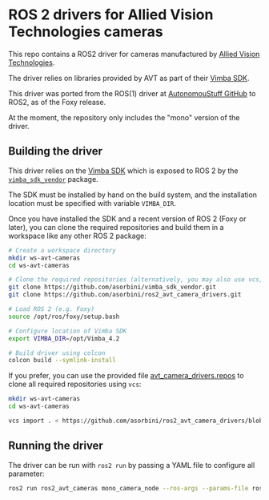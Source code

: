 # ROS 2 drivers for Allied Vision Technologies cameras

This repo contains a ROS2 driver for cameras manufactured by [Allied Vision Technologies](https://www.alliedvision.com).  

The driver relies on libraries provided by AVT as part of their [Vimba SDK](https://www.alliedvision.com/en/products/software.html). 

This driver was ported from the ROS(1) driver at [AutonomouStuff GitHub](https://github.com/astuff/avt_vimba_camera) to ROS2, as of the Foxy release.

At the moment, the repository only includes the "mono" version of the driver.

## Building the driver

This driver relies on the [Vimba SDK](https://www.alliedvision.com/en/products/software.html)
which is exposed to ROS 2 by the [`vimba_sdk_vendor`](https://github.com/asorbini/vimba_sdk_vendor) package.

The SDK must be installed by hand on the build system, and the installation
location must be specified with variable `VIMBA_DIR`.

Once you have installed the SDK and a recent version of ROS 2 (Foxy or later),
you can clone the required repositories and build them in a workspace like
any other ROS 2 package:

```sh
# Create a workspace directory
mkdir ws-avt-cameras
cd ws-avt-cameras

# Clone the required repositories (alternatively, you may also use vcs, see below)
git clone https://github.com/asorbini/vimba_sdk_vendor.git
git clone https://github.com/asorbini/ros2_avt_camera_drivers.git

# Load ROS 2 (e.g. Foxy)
source /opt/ros/foxy/setup.bash

# Configure location of Vimba SDK
export VIMBA_DIR=/opt/Vimba_4.2

# Build driver using colcon
colcon build --symlink-install
```

If you prefer, you can use the provided file [avt_camera_drivers.repos](avt_camera_drivers.repos)
to clone all required repositories using `vcs`:

```sh
mkdir ws-avt-cameras
cd ws-avt-cameras

vcs import . < https://github.com/asorbini/ros2_avt_camera_drivers/blob/main/avt_camera_drivers.repos
```

## Running the driver

The driver can be run with `ros2 run` by passing a YAML file to configure all  parameter:

```sh
ros2 run ros2_avt_cameras mono_camera_node --ros-args --params-file ros2_avt_cameras/params/mono_c1.yaml
```
